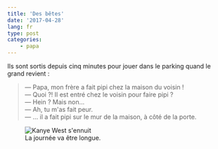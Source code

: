```yaml
---
title: 'Des bêtes'
date: '2017-04-28'
lang: fr
type: post
categories:
    - papa
---
```


Ils sont sortis depuis cinq minutes pour jouer dans le parking quand le grand revient :

<!-- more -->

> — Papa, mon frère a fait pipi chez la maison du voisin !  
> — Quoi ?! Il est entré chez le voisin pour faire pipi ?  
> — Hein ? Mais non…  
> — Ah, tu m'as fait peur.  
> — … il a fait pipi sur le mur de la maison, à côté de la porte.  

<figure>
  <img src="{{ page.url }}bored.gif" alt="Kanye West s'ennuit"/>
  <figcaption>La journée va être longue.</figcaption>
</figure>